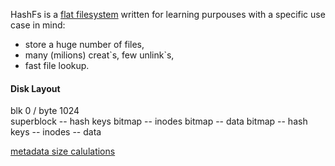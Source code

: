 HashFs is a [flat filesystem](https://en.wikipedia.org/wiki/File_system#Flat_file_systems) written for learning purpouses 
with a specific use case in mind:

- store a huge number of files,
- many (milions) creat\`s, few unlink\`s,
- fast file lookup.
  
#### Disk Layout

blk 0 / byte 1024    
superblock -- hash keys bitmap -- inodes bitmap  --  data bitmap  --  hash keys  --  inodes -- data

[metadata size calulations](https://docs.google.com/spreadsheets/d/1HkgOJFZwWhxS5sdxalrPe4urQfaviGriIXZLOjGbrfY/edit#gid=0)

